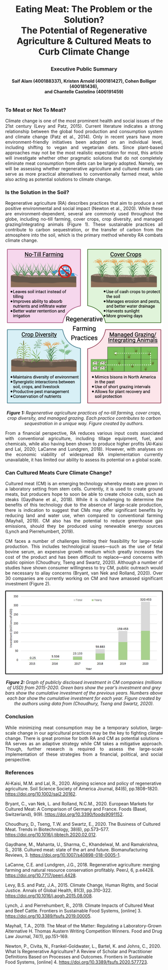 # <p align=center> Eating Meat: The Problem or the Solution? <br> The Potential of Regenerative Agriculture & Cultured Meats to Curb Climate Change </p> 
### <p align=center> Executive Public Summary </p>
#### <p align=center> Saif Alam (400188337), Kristen Arnold (400181427), Cohen Bolliger (400181436), <br> and Chantelle Castelino (400191459)<br><br>


### To Meat or Not To Meat?
<p align=justify>Climate change is one of the most prominent health and social issues of the 21st century (Levy and Patz, 2015). Current literature indicates a strong relationship between the global food production and consumption system and climate change (Patz et al., 2014). Only in recent years have more environment-friendly initiatives been adopted on an individual level, including shifting to vegan and vegetarian diets. Since plant-based approaches may not be the most realistic expectation for most, this article will investigate whether other pragmatic solutions that do not completely eliminate meat consumption from diets can be largely adopted. Namely, we will be assessing whether regenerative agriculture and cultured meats can serve as more practical alternatives to conventionally farmed meat, while also acting as potential solutions to climate change.</p>

### Is the Solution in the Soil?
<p align=justify>Regenerative agriculture (RA) describes practices that aim to produce a net positive environmental and social impact (Newton et al., 2020). While these are environment-dependent, several are commonly used throughout the globe, including no-till farming, cover crops, crop diversity, and managed grazing/integrating animals (Figure 1). These sustainable practices all contribute to carbon sequestration, or the transfer of carbon from the atmosphere into the soil, which is the primary method whereby RA combats climate change.</p>

<p align="center">
<img src="https://github.com/chantelle-castelino/CC-executive-summary/blob/main/Screen%20Shot%202021-03-14%20at%207.56.02%20PM.png" width="650"/>
</p>

<p align="center"> <i><b> Figure 1: </b> Regenerative agriculture practices of no-till farming, cover crops, crop diversity, and managed grazing. Each practice contributes to carbon sequestration in a unique way. Figure created by authors.</i></p>


<p align=justify>From a financial perspective, RA reduces various input costs associated with conventional agriculture, including tillage equipment, fuel, and chemicals, while also having been shown to produce higher profits (Al‐Kaisi and Lal, 2020; LaCanne and Lundgren, 2018). However, with analyses on the economic viability of widespread RA implementation currently unavailable, it has limited our ability to assess its potential on a global scale. 
</p>

### Can Cultured Meats Cure Climate Change?
<p align=justify>Cultured meat (CM) is an emerging technology whereby meats are grown in a laboratory setting from stem cells. Currently, it is used to create ground meats, but producers hope to soon be able to create choice cuts, such as steaks (Gaydhane et al., 2018). While it is challenging to determine the benefits of this technology due to the absence of large-scale production, there is indication to suggest that CMs may offer significant benefits by reducing land and water use, when compared to conventional farming (Mayhall, 2019). CM also has the potential to reduce greenhouse gas emissions, should they be produced using renewable energy sources (Lynch and Pierrehumbert, 2019).</p>

<p align=justify>CM faces a number of challenges limiting their feasibility for large-scale production. This  includes technological issues—such as the use of fetal bovine serum, an expensive growth medium which greatly increases the cost of the product and has been difficult to replace—and concerns with public opinion (Choudhury, Tseng and Swartz, 2020). Although a number of studies have shown consumer willingness to try CM, public outreach would be necessary to allay concerns (Bryant, van Nek and Rolland, 2020). Over 30 companies are currently working on CM and have amassed significant investment (Figure 2).</p>

<p align="center">
<img src="https://github.com/chantelle-castelino/CC-executive-summary/blob/main/Messages%20Image(2779199033).jpeg" width="650"/>
</p>

<p align="center"> <i><b> Figure 2: </b> Graph of publicly disclosed investment in CM companies (millions of USD) from 2015-2020. Green bars show the year’s investment and grey bars show the cumulative investment of the previous years. Numbers above each bar show the cumulative investment for each year. Figure created by the authors using data from (Choudhury, Tseng and Swartz, 2020). </i></p>


### Conclusion
<p align=justify>While minimizing meat consumption may be a temporary solution, large-scale change in our agricultural practices may be the key to fighting climate change. There is great promise for both RA and CM as potential solutions – RA serves as an adaptive strategy while CM takes a mitigative approach. Though, further research is required to assess the large-scale implementation of these strategies from a financial, political, and social perspective.</p>

### References 
Al‐Kaisi, M.M. and Lal, R., 2020. Aligning science and policy of regenerative agriculture. Soil Science Society of America Journal, 84(6), pp.1808–1820. https://doi.org/10.1002/saj2.20162.

Bryant, C., van Nek, L. and Rolland, N.C.M., 2020. European Markets for Cultured Meat: A Comparison of Germany and France. Foods (Basel, Switzerland), 9(9). https://doi.org/10.3390/foods9091152.

Choudhury, D., Tseng, T.W. and Swartz, E., 2020. The Business of Cultured Meat. Trends in Biotechnology, 38(6), pp.573–577. https://doi.org/10.1016/j.tibtech.2020.02.012.

Gaydhane, M., Mahanta, U., Sharma, C., Khandelwal, M. and Ramakrishna, S., 2018. Cultured meat: state of the art and future. Biomanufacturing Reviews, 3. https://doi.org/10.1007/s40898-018-0005-1.

LaCanne, C.E. and Lundgren, J.G., 2018. Regenerative agriculture: merging farming and natural resource conservation profitably. PeerJ, 6, p.e4428. https://doi.org/10.7717/peerj.4428.

Levy, B.S. and Patz, J.A., 2015. Climate Change, Human Rights, and Social Justice. Annals of Global Health, 81(3), pp.310–322. https://doi.org/10.1016/j.aogh.2015.08.008.

Lynch, J. and Pierrehumbert, R., 2019. Climate Impacts of Cultured Meat and Beef Cattle. Frontiers in Sustainable Food Systems, [online] 3. https://doi.org/10.3389/fsufs.2019.00005.

Mayhall, T.A., 2019. The Meat of the Matter: Regulating a Laboratory-Grown Alternative H. Thomas Austern Writing Competition Winners. Food and Drug Law Journal, 74(1), pp.151–169.

Newton, P., Civita, N., Frankel-Goldwater, L., Bartel, K. and Johns, C., 2020. What Is Regenerative Agriculture? A Review of Scholar and Practitioner Definitions Based on Processes and Outcomes. Frontiers in Sustainable Food Systems, [online] 4. https://doi.org/10.3389/fsufs.2020.577723.
